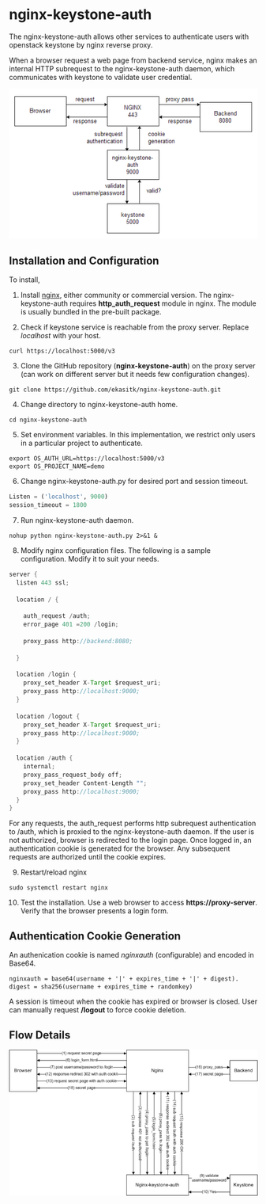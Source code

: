 # nginx-keystone-auth

The nginx-keystone-auth allows other services to authenticate users with openstack keystone by nginx reverse proxy.

When a browser request a web page from backend service, nginx makes an internal HTTP subrequest to the nginx-keystone-auth daemon, which communicates with keystone to validate user credential.


<img src="flow.png">


## Installation and Configuration

To install,

1. Install [nginx](https://www.nginx.com/), either community or commercial version. The nginx-keystone-auth requires **http_auth_request** module in nginx. The module is usually bundled in the pre-built package.

2. Check if keystone service is reachable from the proxy server. Replace _localhost_ with your host.
```shell
curl https://localhost:5000/v3
```

3. Clone the GitHub repository (**nginx-keystone-auth**) on the proxy server (can work on different server but it needs few configuration changes).
```shell
git clone https://github.com/ekasitk/nginx-keystone-auth.git
```

4. Change directory to nginx-keystone-auth home.
```shell
cd nginx-keystone-auth
```

5. Set environment variables. In this implementation, we restrict only users in a particular project to authenticate.
```shell
export OS_AUTH_URL=https://localhost:5000/v3
export OS_PROJECT_NAME=demo
```
6. Change nginx-keystone-auth.py for desired port and session timeout.
```python
Listen = ('localhost', 9000)  
session_timeout = 1800   
```

7. Run nginx-keystone-auth daemon.
```shell
nohup python nginx-keystone-auth.py 2>&1 &
```

8. Modify nginx configuration files. The following is a sample configuration. Modify it to suit your needs.
```java
server {
  listen 443 ssl;

  location / {

    auth_request /auth;
    error_page 401 =200 /login;

    proxy_pass http://backend:8080;

  }

  location /login {
    proxy_set_header X-Target $request_uri;
    proxy_pass http://localhost:9000;
  }

  location /logout {
    proxy_set_header X-Target $request_uri;
    proxy_pass http://localhost:9000;
  }

  location /auth {
    internal;
    proxy_pass_request_body off;
    proxy_set_header Content-Length "";
    proxy_pass http://localhost:9000;
  }
}
```
For any requests, the auth_request performs http subrequest authentication to /auth, which is proxied to the nginx-keystone-auth daemon. If the user is not authorized, browser is redirected to the login page. Once logged in, an authentication cookie is generated for the browser. Any subsequent requests are authorized until the cookie expires.

9. Restart/reload nginx
```shell
sudo systemctl restart nginx
```

10. Test the installation. Use a web browser to access **https://proxy-server**. Verify that the browser presents a login form.

## Authentication Cookie Generation
An authenication cookie is named _nginxauth_ (configurable) and encoded in Base64.
```
nginxauth = base64(username + '|' + expires_time + '|' + digest).
digest = sha256(username + expires_time + randomkey)
```
A session is timeout when the cookie has expired or browser is closed. User can manually request **/logout** to force cookie deletion.

## Flow Details

<img src="details.png">

